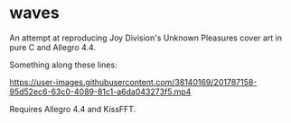 # waves
An attempt at reproducing Joy Division's Unknown Pleasures cover art in pure C and Allegro 4.4.

Something along these lines:

https://user-images.githubusercontent.com/38140169/201787158-95d52ec6-63c0-4089-81c1-a6da043273f5.mp4

Requires Allegro 4.4 and KissFFT.

